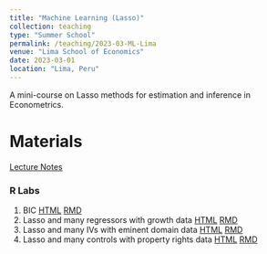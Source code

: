 ```yaml
---
title: "Machine Learning (Lasso)"
collection: teaching
type: "Summer School"
permalink: /teaching/2023-03-ML-Lima
venue: "Lima School of Economics"
date: 2023-03-01
location: "Lima, Peru"
---
```


A mini-course on Lasso methods for estimation and inference in Econometrics.


Materials
======

[Lecture Notes](/files/Lima_2023/LectureNotesLima2023.pdf)

### R Labs
1. BIC [HTML](/files/Lima_2023/R/Lab_01_BIC.html) [RMD](/files/Lima_2023/R/Lab_01_BIC.Rmd)
2. Lasso and many regressors with growth data [HTML](/files/Lima_2023/R/Lab_02_Lasso.html) [RMD](/files/Lima_2023/R/Lab_02_Lasso.Rmd)
3. Lasso and many IVs with eminent domain data [HTML](/files/Lima_2023/R/Lab_04_Lasso_IV_Eminent_Domain.html) [RMD](/files/Lima_2023/R/Lab_04_Lasso_IV_Eminent_Domain.Rmd) 
4. Lasso and many controls with property rights data [HTML](/files/Lima_2023/R/Lab_04_Lasso_IV_Property_Rights_Development.html) [RMD](/files/Lima_2023/R/Lab_04_Lasso_IV_Property_Rights_Development.Rmd)
